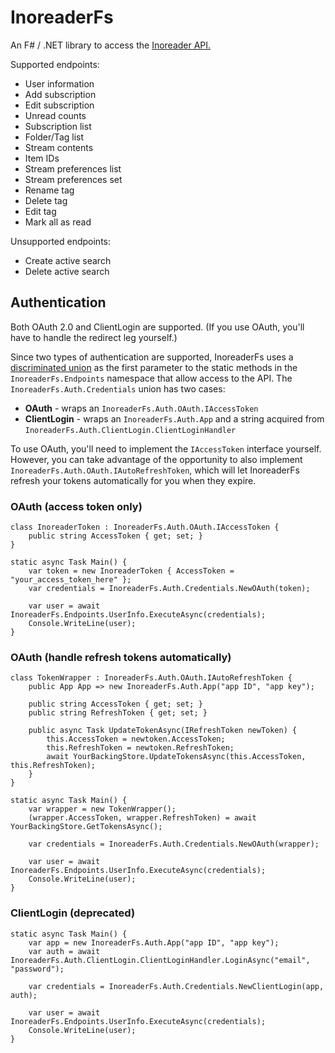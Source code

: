 # InoreaderFs

An F# / .NET library to access the [Inoreader API.](https://www.inoreader.com/developers/)

Supported endpoints:

* User information
* Add subscription
* Edit subscription
* Unread counts
* Subscription list
* Folder/Tag list
* Stream contents
* Item IDs
* Stream preferences list
* Stream preferences set
* Rename tag
* Delete tag
* Edit tag
* Mark all as read

Unsupported endpoints:
* Create active search
* Delete active search

## Authentication

Both OAuth 2.0 and ClientLogin are supported.
(If you use OAuth, you'll have to handle the redirect leg yourself.)

Since two types of authentication are supported, InoreaderFs uses a
[discriminated union](https://docs.microsoft.com/en-us/dotnet/fsharp/language-reference/discriminated-unions)
as the first parameter to the static methods in the `InoreaderFs.Endpoints`
namespace that allow access to the API. The `InoreaderFs.Auth.Credentials`
union has two cases:

* **OAuth** - wraps an `InoreaderFs.Auth.OAuth.IAccessToken`
* **ClientLogin** - wraps an `InoreaderFs.Auth.App` and a string acquired from
  `InoreaderFs.Auth.ClientLogin.ClientLoginHandler`

To use OAuth, you'll need to implement the `IAccessToken` interface yourself.
However, you can take advantage of the opportunity to also implement
`InoreaderFs.Auth.OAuth.IAutoRefreshToken`, which will let InoreaderFs refresh
your tokens automatically for you when they expire.

### OAuth (access token only)

	class InoreaderToken : InoreaderFs.Auth.OAuth.IAccessToken {
		public string AccessToken { get; set; }
	}

	static async Task Main() {
		var token = new InoreaderToken { AccessToken = "your_access_token_here" };
		var credentials = InoreaderFs.Auth.Credentials.NewOAuth(token);

		var user = await InoreaderFs.Endpoints.UserInfo.ExecuteAsync(credentials);
		Console.WriteLine(user);
	}

### OAuth (handle refresh tokens automatically)

	class TokenWrapper : InoreaderFs.Auth.OAuth.IAutoRefreshToken {
		public App App => new InoreaderFs.Auth.App("app ID", "app key");

		public string AccessToken { get; set; }
		public string RefreshToken { get; set; }

		public async Task UpdateTokenAsync(IRefreshToken newToken) {
			this.AccessToken = newtoken.AccessToken;
			this.RefreshToken = newtoken.RefreshToken;
			await YourBackingStore.UpdateTokensAsync(this.AccessToken, this.RefreshToken);
		}
	}

	static async Task Main() {
		var wrapper = new TokenWrapper();
		(wrapper.AccessToken, wrapper.RefreshToken) = await YourBackingStore.GetTokensAsync();

		var credentials = InoreaderFs.Auth.Credentials.NewOAuth(wrapper);

		var user = await InoreaderFs.Endpoints.UserInfo.ExecuteAsync(credentials);
		Console.WriteLine(user);
	}

### ClientLogin (deprecated)

	static async Task Main() {
		var app = new InoreaderFs.Auth.App("app ID", "app key");
		var auth = await InoreaderFs.Auth.ClientLogin.ClientLoginHandler.LoginAsync("email", "password");

		var credentials = InoreaderFs.Auth.Credentials.NewClientLogin(app, auth);

		var user = await InoreaderFs.Endpoints.UserInfo.ExecuteAsync(credentials);
		Console.WriteLine(user);
	}
